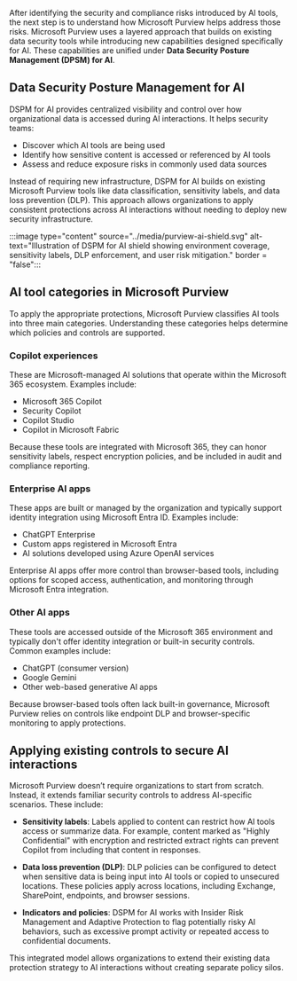 After identifying the security and compliance risks introduced by AI tools, the next step is to understand how Microsoft Purview helps address those risks.  Microsoft Purview uses a layered approach that builds on existing data security tools while introducing new capabilities designed specifically for AI. These capabilities are unified under **Data Security Posture Management (DPSM) for AI**.

## Data Security Posture Management for AI

DSPM for AI provides centralized visibility and control over how organizational data is accessed during AI interactions. It helps security teams:

- Discover which AI tools are being used
- Identify how sensitive content is accessed or referenced by AI tools
- Assess and reduce exposure risks in commonly used data sources

Instead of requiring new infrastructure, DSPM for AI builds on existing Microsoft Purview tools like data classification, sensitivity labels, and data loss prevention (DLP). This approach allows organizations to apply consistent protections across AI interactions without needing to deploy new security infrastructure.

:::image type="content" source="../media/purview-ai-shield.svg" alt-text="Illustration of DSPM for AI shield showing environment coverage, sensitivity labels, DLP enforcement, and user risk mitigation." border = "false":::

## AI tool categories in Microsoft Purview

To apply the appropriate protections, Microsoft Purview classifies AI tools into three main categories. Understanding these categories helps determine which policies and controls are supported.

### Copilot experiences

These are Microsoft-managed AI solutions that operate within the Microsoft 365 ecosystem. Examples include:

- Microsoft 365 Copilot
- Security Copilot
- Copilot Studio
- Copilot in Microsoft Fabric

Because these tools are integrated with Microsoft 365, they can honor sensitivity labels, respect encryption policies, and be included in audit and compliance reporting.

### Enterprise AI apps

These apps are built or managed by the organization and typically support identity integration using Microsoft Entra ID. Examples include:

- ChatGPT Enterprise
- Custom apps registered in Microsoft Entra
- AI solutions developed using Azure OpenAI services

Enterprise AI apps offer more control than browser-based tools, including options for scoped access, authentication, and monitoring through Microsoft Entra integration.

### Other AI apps

These tools are accessed outside of the Microsoft 365 environment and typically don't offer identity integration or built-in security controls. Common examples include:

- ChatGPT (consumer version)
- Google Gemini
- Other web-based generative AI apps

Because browser-based tools often lack built-in governance, Microsoft Purview relies on controls like endpoint DLP and browser-specific monitoring to apply protections.

## Applying existing controls to secure AI interactions

Microsoft Purview doesn’t require organizations to start from scratch. Instead, it extends familiar security controls to address AI-specific scenarios. These include:

- **Sensitivity labels**: Labels applied to content can restrict how AI tools access or summarize data. For example, content marked as "Highly Confidential" with encryption and restricted extract rights can prevent Copilot from including that content in responses.

- **Data loss prevention (DLP)**: DLP policies can be configured to detect when sensitive data is being input into AI tools or copied to unsecured locations. These policies apply across locations, including Exchange, SharePoint, endpoints, and browser sessions.

- **Indicators and policies**: DSPM for AI works with Insider Risk Management and Adaptive Protection to flag potentially risky AI behaviors, such as excessive prompt activity or repeated access to confidential documents.

This integrated model allows organizations to extend their existing data protection strategy to AI interactions without creating separate policy silos.
